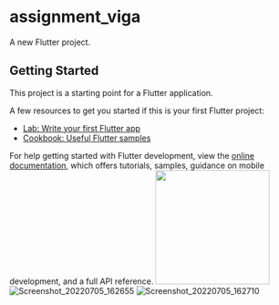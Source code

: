 # assignment_viga

A new Flutter project.

## Getting Started

This project is a starting point for a Flutter application.

A few resources to get you started if this is your first Flutter project:

- [Lab: Write your first Flutter app](https://docs.flutter.dev/get-started/codelab)
- [Cookbook: Useful Flutter samples](https://docs.flutter.dev/cookbook)

For help getting started with Flutter development, view the
[online documentation](https://docs.flutter.dev/), which offers tutorials,
samples, guidance on mobile development, and a full API reference.
<img src= "https://user-images.githubusercontent.com/53872301/177318340-a0800d69-0641-433a-92ee-7e3858f42601.png" width="200" />
![Screenshot_20220705_162655](https://user-images.githubusercontent.com/53872301/177318360-94eb664b-b5a6-4a4c-acd5-501f5b1e9a51.png)
![Screenshot_20220705_162710](https://user-images.githubusercontent.com/53872301/177318365-bb4a91cc-3938-42a7-90a2-56fa3c71f1cb.png)

